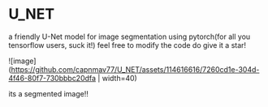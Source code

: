 # U_NET
a friendly U-Net model for image segmentation using pytorch(for all you tensorflow users, suck it!)
feel free to modify the code do give it a star!



![image](https://github.com/capnmav77/U_NET/assets/114616616/7260cd1e-304d-4f46-80f7-730bbbc20dfa | width=40)


its a segmented image!!

